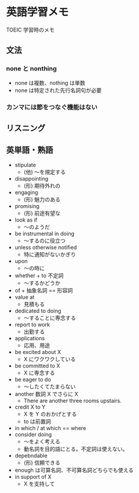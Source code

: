 # 英語学習メモ

TOEIC 学習時のメモ

## 文法

### none と nonthing

* none は複数、nothing は単数
* none は特定された先行名詞句が必要

### カンマには節をつなぐ機能はない


## リスニング

## 英単語・熟語

* stipulate
    * (他) 〜を規定する 
* disappointing
    * (形) 期待外れの
* engaging
    * (形) 魅力のある
* promising
    * (形) 前途有望な
* look as if
    * 〜のようだ
* be instrumental in doing
    * 〜するのに役立つ
* unless otherwise notified
    * 特に通知がないかぎり
* upon
    * 〜の時に
* whether + to 不定詞
    * 〜するかどうか
* of + 抽象名詞 == 形容詞
* value at
    * 見積もる
* dedicated to doing
    * 〜することに専念する
* report to work
    * 出勤する
* applications
    * 応用、用途
* be excited about X
    * X にワクワクしている
* be committed to X
    * X に専念する
* be eager to do
    * 〜したくてたまらない
* another 数詞 X でさらに X
    * There are another three rooms upstairs.
* credit X to Y
    * X を Y のおかげとする
    * to は前置詞
* in which / at which == where
* consider doing
    * 〜をよく考える
    * 動名詞を目的語にとる。不定詞は使えない。
* depebndable
    * (形) 信頼できる
* enough は可算名詞、不可算名詞どちらでも使える
* in support of X
    * X を支持して